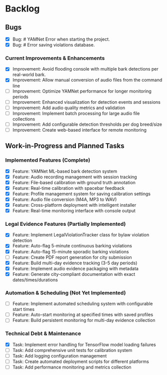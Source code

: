 # Backlog

## Bugs
- [x] Bug: # YAMNet Error when starting the project.
- [x] Bug: # Error saving violations database.

### Current Improvements & Enhancements
- [x] Improvement: Avoid flooding console with multiple bark detections per real-world bark.
- [x] Improvement: Allow manual conversion of audio files from the command line
- [ ] Improvement: Optimize YAMNet performance for longer monitoring periods
- [ ] Improvement: Enhanced visualization for detection events and sessions
- [ ] Improvement: Add audio quality metrics and validation
- [ ] Improvement: Implement batch processing for large audio file collections
- [ ] Improvement: Add configurable detection thresholds per dog breed/size
- [ ] Improvement: Create web-based interface for remote monitoring

## Work-in-Progress and Planned Tasks

### Implemented Features (Complete)
- [x] Feature: YAMNet ML-based bark detection system
- [x] Feature: Audio recording management with session tracking
- [x] Feature: File-based calibration with ground truth annotation
- [x] Feature: Real-time calibration with spacebar feedback
- [x] Feature: Profile management system for saving calibration settings
- [x] Feature: Audio file conversion (M4A, MP3 to WAV)
- [x] Feature: Cross-platform deployment with intelligent installer
- [x] Feature: Real-time monitoring interface with console output

### Legal Evidence Features (Partially Implemented)
- [x] Feature: Implement LegalViolationTracker class for bylaw violation detection
- [x] Feature: Auto-flag 5-minute continuous barking violations
- [x] Feature: Auto-flag 15-minute sporadic barking violations
- [ ] Feature: Create PDF report generation for city submission
- [x] Feature: Build multi-day evidence tracking (3-5 day periods) 
- [x] Feature: Implement audio evidence packaging with metadata
- [x] Feature: Generate city-compliant documentation with exact dates/times/durations

### Automation & Scheduling (Not Yet Implemented)
- [ ] Feature: Implement automated scheduling system with configurable start times
- [ ] Feature: Auto-start monitoring at specified times with saved profiles
- [ ] Feature: Build persistent monitoring for multi-day evidence collection

### Technical Debt & Maintenance
- [x] Task: Implement error handling for TensorFlow model loading failures
- [ ] Task: Add comprehensive unit tests for calibration system
- [ ] Task: Add logging configuration management
- [ ] Task: Create automated deployment scripts for different platforms
- [ ] Task: Add performance monitoring and metrics collection